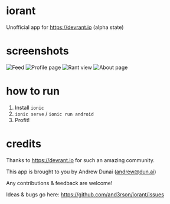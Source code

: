 # iorant

Unofficial app for <https://devrant.io> (alpha state)

# screenshots

![Feed](https://habrastorage.org/files/d5b/be1/320/d5bbe1320abf400cad2825fced03b287.png)
![Profile page](https://habrastorage.org/files/d89/007/f8f/d89007f8fd4d448f83e8a87657386bb2.png)
![Rant view](https://habrastorage.org/files/aa1/899/78f/aa189978f6a44d3aafc7589bb73901f8.png)
![About page](https://habrastorage.org/files/536/b5b/382/536b5b382d834f22a0321bd09f0b34a2.png)

# how to run

1. Install `ionic`
2. `ionic serve` / `ionic run android`
3. Profit!

# credits

Thanks to <https://devrant.io> for such an amazing community.

This app is brought to you by Andrew Dunai (<andrew@dun.ai>)

Any contributions & feedback are welcome!

Ideas & bugs go here: https://github.com/and3rson/iorant/issues
